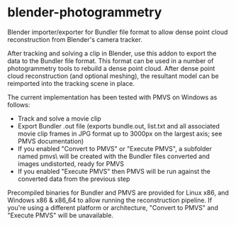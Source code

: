 # blender-photogrammetry

Blender importer/exporter for Bundler file format to allow dense point cloud reconstruction from Blender's camera tracker.

After tracking and solving a clip in Blender, use this addon to export the data to the Bundler file format. This format can be used in a number of photogrammetry tools to rebuild a dense point cloud. After dense point cloud reconstruction (and optional meshing), the resultant model can be reimported into the tracking scene in place.

The current implementation has been tested with PMVS on Windows as follows:

* Track and solve a movie clip
* Export Bundler .out file (exports bundle.out, list.txt and all associated movie clip frames in JPG format up to 3000px on the largest axis; see PMVS documentation)
* If you enabled "Convert to PMVS" or "Execute PMVS", a subfolder named pmvs\ will be created with the Bundler files converted and images undistorted, ready for PMVS
* If you enabled "Execute PMVS" then PMVS will be run against the converted data from the previous step

Precompiled binaries for Bundler and PMVS are provided for Linux x86, and Windows x86 & x86_64 to allow running the reconstruction pipeline. If you're using a different platform or architecture, "Convert to PMVS" and "Execute PMVS" will be unavailable. 
